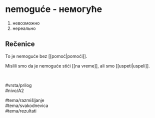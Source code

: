 # nemoguće - немогуће

1. невозможно  
2. нереально

## Rečenice

To je nemoguće bez [[pomoć|pomoći]].

Mislili smo da je nemoguće stići [[na vreme]], ali smo [[uspeti|uspeli]].

<br>

#vrsta/prilog  
#nivo/A2  

#tema/razmišljanje  
#tema/svakodnevica  
#tema/rezultati  
